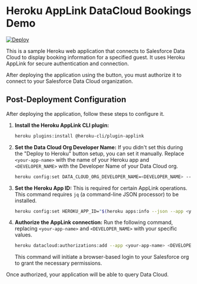 # Heroku AppLink DataCloud Bookings Demo

[![Deploy](https://www.herokucdn.com/deploy/button.svg)](https://www.heroku.com/deploy?template=https://github.com/heroku/DataCloud-DemoDisplayBookings)

This is a sample Heroku web application that connects to Salesforce Data Cloud to display booking information for a specified guest. It uses Heroku AppLink for secure authentication and connection. 

After deploying the application using the button, you must authorize it to connect to your Salesforce Data Cloud organization.

## Post-Deployment Configuration

After deploying the application, follow these steps to configure it.

1.  **Install the Heroku AppLink CLI plugin:**
    ```sh
    heroku plugins:install @heroku-cli/plugin-applink
    ```

2.  **Set the Data Cloud Org Developer Name:**
    If you didn't set this during the "Deploy to Heroku" button setup, you can set it manually. Replace `<your-app-name>` with the name of your Heroku app and `<DEVELOPER_NAME>` with the Developer Name of your Data Cloud org.
    ```sh
    heroku config:set DATA_CLOUD_ORG_DEVELOPER_NAME=<DEVELOPER_NAME> --app <your-app-name>
    ```

3.  **Set the Heroku App ID:**
    This is required for certain AppLink operations. This command requires `jq` (a command-line JSON processor) to be installed.
    ```sh
    heroku config:set HEROKU_APP_ID="$(heroku apps:info --json --app <your-app-name> | jq -r '.app.id')"
    ```

4.  **Authorize the AppLink connection:**
    Run the following command, replacing `<your-app-name>` and `<DEVELOPER_NAME>` with your specific values.

    ```sh
    heroku datacloud:authorizations:add --app <your-app-name> <DEVELOPER_NAME>
    ```

    This command will initiate a browser-based login to your Salesforce org to grant the necessary permissions.

Once authorized, your application will be able to query Data Cloud. 